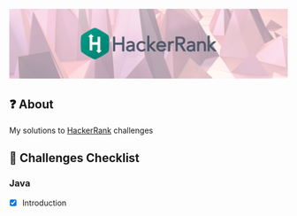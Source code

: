 ![](header.png)

## :question: About
My solutions to [HackerRank](http://www.hackerrank.com) challenges

## :blue_book: Challenges Checklist
### Java
- [X] Introduction
